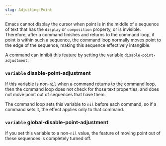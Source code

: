```yaml
---
slug: Adjusting-Point
---
```


Emacs cannot display the cursor when point is in the middle of a sequence of text that has the `display` or `composition` property, or is invisible. Therefore, after a command finishes and returns to the command loop, if point is within such a sequence, the command loop normally moves point to the edge of the sequence, making this sequence effectively intangible.

A command can inhibit this feature by setting the variable `disable-point-adjustment`:

### <span className="tag variable">`variable`</span> **disable-point-adjustment**

If this variable is non-`nil` when a command returns to the command loop, then the command loop does not check for those text properties, and does not move point out of sequences that have them.

The command loop sets this variable to `nil` before each command, so if a command sets it, the effect applies only to that command.

### <span className="tag variable">`variable`</span> **global-disable-point-adjustment**

If you set this variable to a non-`nil` value, the feature of moving point out of these sequences is completely turned off.
